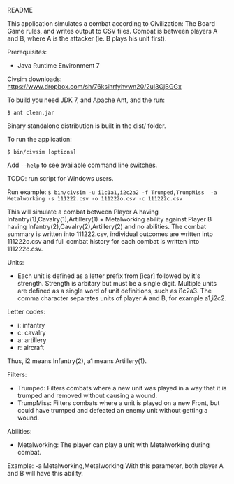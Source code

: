 README

This application simulates a combat according to Civilization: The Board Game rules, and
writes output to CSV files. Combat is between players A and B, where A is the attacker 
(ie. B plays his unit first).

Prerequisites:
 - Java Runtime Environment 7

Civsim downloads: https://www.dropbox.com/sh/76ksihrfyhvwn20/2uI3GjBGGx

To build you need JDK 7, and Apache Ant, and the run:

``$ ant clean,jar``

Binary standalone distribution is built in the dist/ folder.

To run the application:

``$ bin/civsim [options]``

Add `--help` to see available command line switches.

TODO: run script for Windows users.

Run example: 
``$ bin/civsim -u i1c1a1,i2c2a2 -f Trumped,TrumpMiss  -a Metalworking -s 111222.csv -o 111222o.csv -c 111222c.csv``

This will simulate a combat between Player A having Infantry(1),Cavalry(1),Artillery(1) + Metalworking ability against Player B having Infantry(2),Cavalry(2),Artillery(2) and no abilities. The combat summary is written into 111222.csv, individual outcomes are written into 111222o.csv and full combat history for each combat is written into 111222c.csv.

Units:
 - Each unit is defined as a letter prefix from [icar] followed by it's strength. Strength is arbitary but must be a single digit. Multiple units are defined as a single word of unit definitions, such as i1c2a3. The comma character separates units of player A and B, for example a1,i2c2.

Letter codes:
   - i: infantry
   - c: cavalry
   - a: artillery
   - r: aircraft

Thus, i2 means Infantry(2), a1 means Artillery(1). 

Filters:
 - Trumped: Filters combats where a new unit was played in a way that it is trumped and removed without causing a wound.
 - TrumpMiss: Filters combats where a unit is played on a new Front, but could have trumped and defeated an enemy unit without getting a wound.

Abilities:
 - Metalworking: The player can play a unit with Metalworking during combat.

Example: -a Metalworking,Metalworking 
With this parameter, both player A and B will have this ability.
